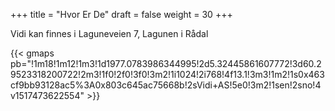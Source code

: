 +++
title = "Hvor Er De"
draft = false
weight = 30
+++

Vidi kan finnes i Laguneveien 7, Lagunen i Rådal

‌{{< gmaps pb="!1m18!1m12!1m3!1d1977.0783986344995!2d5.32445861607772!3d60.29523318200722!2m3!1f0!2f0!3f0!3m2!1i1024!2i768!4f13.1!3m3!1m2!1s0x463cf9bb93128ac5%3A0x803c645ac75668b!2sVidi+AS!5e0!3m2!1sen!2sno!4v1517473622554" >}}